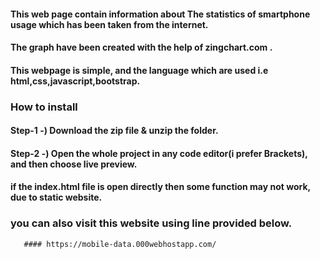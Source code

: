 #### This web page contain information about The statistics of smartphone usage which has been taken from the internet.
#### The graph have been created with the help of zingchart.com . 
#### This webpage is simple, and the language which are used i.e html,css,javascript,bootstrap.

### How to install 
#### Step-1 -) Download the zip file & unzip the folder.
#### Step-2 -) Open the whole project in any code editor(i prefer Brackets), and then choose live preview.
   ####   if the index.html file is open directly then some function may not work, due to static website.
   
   ### you can also visit this website using line provided below.
       #### https://mobile-data.000webhostapp.com/ 


